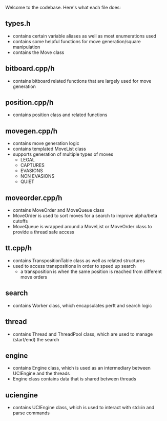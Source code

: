 Welcome to the codebase. Here's what each file does:

## types.h

* contains certain variable aliases as well as most enumerations used
* contains some helpful functions for move generation/square manipulation
* contains the Move class

## bitboard.cpp/h

* contains bitboard related functions that are largely used for move generation

## position.cpp/h

* contains position class and related functions

## movegen.cpp/h

* contains move generation logic
* contains templated MoveList class
* supports generation of multiple types of moves
	* LEGAL
	* CAPTURES
	* EVASIONS
	* NON EVASIONS
	* QUIET

## moveorder.cpp/h 

* contains MoveOrder and MoveQueue class
* MoveOrder is used to sort moves for a search to improve alpha/beta cutoffs
* MoveQueue is wrapped around a MoveList or MoveOrder class to provide a thread safe access

## tt.cpp/h

* contains TranspositionTable class as well as related structures
* used to access transpositions in order to speed up search
	* a transposition is when the same position is reached from different move orders

## search

* contains Worker class, which encapsulates perft and search logic

## thread

* contains Thread and ThreadPool class, which are used to manage (start/end) the search

## engine

* contains Engine class, which is used as an intermediary between UCIEngine and the threads
* Engine class contains data that is shared between threads

## uciengine

* contains UCIEngine class, which is used to interact with std::in and parse commands

